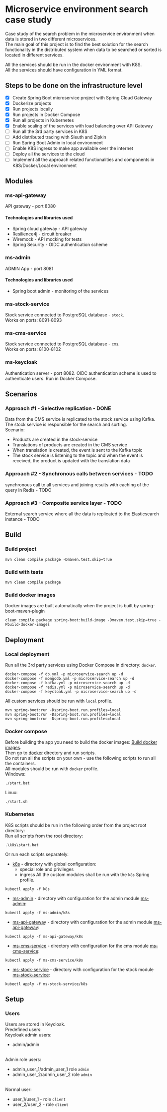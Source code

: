 # Microservice environment search case study

Case study of the search problem in the microservice environment when data is stored in two different microservices.
</br>
The main goal of this project is to find the best solution for the search functionality in the distributed system when
data to be searched or sorted is located in different services.

All the services should be run in the docker environment with K8S.
<br />
All the services should have configuration in YML format.

## Steps to be done on the infrastructure level

- [x] Create Spring Boot microservice project with Spring Cloud Gateway
- [x] Dockerize projects
- [x] Run projects locally
- [x] Run projects in Docker Compose
- [x] Run all projects in Kubernetes
- [x] Enable scaling of the services with load balancing over API Gateway
- [ ] Run all the 3rd party services in K8S
- [ ] Add distributed tracing with Sleuth and Zipkin
- [ ] Run Spring Boot Admin in local environment
- [ ] Enable K8S ingress to make app available over the internet
- [ ] Deploy all the services to the cloud
- [ ] Implement all the approach related functionalities and components in K8S/Docker/Local environment

## Modules

### ms-api-gateway

API gateway - port 8080

#### Technologies and libraries used

- Spring cloud gateway - API gateway
- Resilience4j - circuit breaker
- Wiremock - API mocking for tests
- Spring Security - OIDC authentication scheme

### ms-admin

ADMIN App - port 8081

#### Technologies and libraries used

- Spring boot admin - monitoring of the services

### ms-stock-service

Stock service connected to PostgreSQL database - `stock`. <br />
Works on ports: 8091-8093

### ms-cms-service

Stock service connected to PostgreSQL database - `cms`. <br />
Works on ports: 8100-8102

### ms-keycloak

Authentication server - port 8082. OIDC authentication scheme is used to authenticate users.
Run in Docker Compose.

## Scenarios

### Approach #1 - Selective replication - DONE

Data from the CMS service is replicated to the stock service using Kafka. The stock service is responsible for the
search and sorting.
<br />
Scenario:

- Products are created in the stock-service
- Translations of products are created in the CMS service
- When translation is created, the event is sent to the Kafka topic
- The stock service is listening to the topic and when the event is received, the product is updated with the
  translation data

### Approach #2 - Synchronous calls between services - TODO

synchronous call to all services and joining results with caching of the query in Redis - TODO

### Approach #3 - Composite service layer - TODO

External search service where all the data is replicated to the Elasticsearch instance - TODO

## Build

### Build project

```shell
mvn clean compile package -Dmaven.test.skip=true
```

### Build with tests

```shell
mvn clean compile package
```

### Build docker images

Docker images are built automatically when the project is built by spring-boot-maven-plugin

```shell
clean compile package spring-boot:build-image -Dmaven.test.skip=true -Pbuild-docker-images
```

## Deployment

### Local deployment

Run all the 3rd party services using Docker Compose in directory: `docker`.

```docker
docker-compose -f db.yml -p microservice-search up -d
docker-compose -f mongodb.yml -p microservice-search up -d
docker-compose -f kafka.yml -p microservice-search up -d
docker-compose -f redis.yml -p microservice-search up -d
docker-compose -f keycloak.yml -p microservice-search up -d
```

All custom services should be run with `local` profile.

```mvn
mvn spring-boot:run -Dspring-boot.run.profiles=local
mvn spring-boot:run -Dspring-boot.run.profiles=local
mvn spring-boot:run -Dspring-boot.run.profiles=local
```

### Docker compose

Before building the app you need to build the docker images: [Build docker images](#build-docker-images).
<br />Then go to [docker](docker) directory and run scripts.
<br />Do not run all the scripts on your own - use the following scripts to run all the containers.
<br />All modules should be run with `docker` profile.
<br />Windows:

```windows
./start.bat
```

Linux:

```shell
./start.sh
```

### Kubernetes

K8S scripts should be run in the following order from the project root directory:
</br> Run all scripts from the root directory:

```docker
.\k8s\start.bat
```

Or run each scripts separately:

- [k8s](k8s) - directory with global configuration:
    - special role and privileges
    - ingress
      All the custom modules shall be run with the `k8s` Spring profile.

```docker
kubectl apply -f k8s
```

- [ms-admin](ms-admin) - directory with configuration for the admin module [ms-admin](ms-admin/k8s):

```docker
kubectl apply -f ms-admin/k8s
```

- [ms-api-gateway](ms-api-gateway) - directory with configuration for the admin
  module [ms-api-gateway](ms-api-gateway/k8s):

```docker
kubectl apply -f ms-api-gateway/k8s
```

- [ms-cms-service](ms-cms-service) - directory with configuration for the cms
  module [ms-cms-service](ms-cms-service/k8s):

```docker
kubectl apply -f ms-cms-service/k8s
```

- [ms-stock-service](ms-stock-service) - directory with configuration for the stock
  module [ms-stock-service](ms-stock-service/k8s):

```docker
kubectl apply -f ms-stock-service/k8s
```

## Setup

### Users

Users are stored in Keycloak. <br />
Predefined users: </br>
Keycloak admin users:

- admin/admin

</br>Admin role users:

- admin_user_1/admin_user_1 role `admin`
- admin_user_2/admin_user_2 role `admin`

</br>Normal user:

- user_1/user_1 - role `client`
- user_2/user_2 - role `client`




